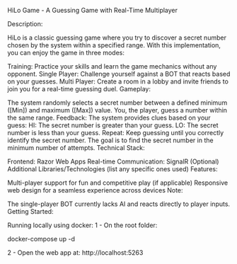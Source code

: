 HiLo Game - A Guessing Game with Real-Time Multiplayer

Description:

HiLo is a classic guessing game where you try to discover a secret number chosen by the system within a specified range. With this implementation, you can enjoy the game in three modes:

Training: Practice your skills and learn the game mechanics without any opponent.
Single Player: Challenge yourself against a BOT that reacts based on your guesses.
Multi Player: Create a room in a lobby and invite friends to join you for a real-time guessing duel.
Gameplay:

The system randomly selects a secret number between a defined minimum ([Min]) and maximum ([Max]) value.
You, the player, guess a number within the same range.
Feedback: The system provides clues based on your guess:
HI: The secret number is greater than your guess.
LO: The secret number is less than your guess.
Repeat: Keep guessing until you correctly identify the secret number.
The goal is to find the secret number in the minimum number of attempts.
Technical Stack:

Frontend: Razor Web Apps
Real-time Communication: SignalR
(Optional) Additional Libraries/Technologies (list any specific ones used)
Features:

Multi-player support for fun and competitive play (if applicable)
Responsive web design for a seamless experience across devices
Note:

The single-player BOT currently lacks AI and reacts directly to player inputs.
Getting Started:

Running locally using docker:
1 - On the root folder:

docker-compose up -d

2 - Open the web app at: http://localhost:5263
